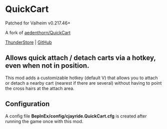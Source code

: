 # QuickCart

Patched for Valheim v0.217.46+

A fork of [aedenthorn/QuickCart](https://github.com/aedenthorn/ValheimMods/tree/master/QuickCart) 

[ThunderStore](https://thunderstore.io/c/valheim/p/cjayride/QuickCart) | [GitHub](https://github.com/cjayride/QuickCart_Fork)

## Allows quick attach / detach carts via a hotkey, even when not in position.

This mod adds a customizable hotkey (default V) that allows you to attach or detach a nearby cart (nearest if there are several) without having to point the cross hairs at the attach area.

## Configuration

A config file **BepInEx/config/cjayride.QuickCart.cfg** is created after running the game once with this mod.

